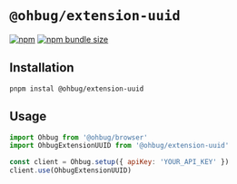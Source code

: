 # `@ohbug/extension-uuid`

[![npm](https://img.shields.io/npm/v/@ohbug/extension-uuid.svg?style=flat-square)](https://www.npmjs.com/package/@ohbug/extension-uuid)
[![npm bundle size](https://img.shields.io/bundlephobia/min/@ohbug/extension-uuid?style=flat-square)](https://bundlephobia.com/result?p=@ohbug/extension-uuid)

## Installation

```
pnpm instal @ohbug/extension-uuid
```

## Usage

```javascript
import Ohbug from '@ohbug/browser'
import OhbugExtensionUUID from '@ohbug/extension-uuid'

const client = Ohbug.setup({ apiKey: 'YOUR_API_KEY' })
client.use(OhbugExtensionUUID)
```
